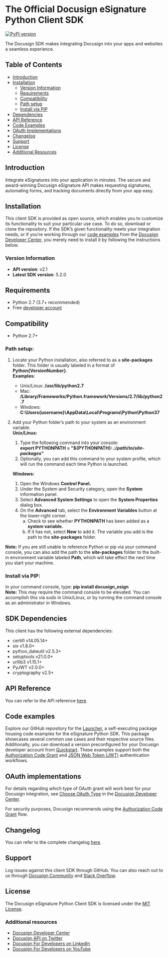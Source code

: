 # The Official Docusign eSignature Python Client SDK

[![PyPI version][pypi-image]][pypi-url]
<!--[![PyPI downloads][downloads-image]][downloads-url]-->

The Docusign SDK makes integrating Docusign into your apps and websites a seamless experience.

## Table of Contents
- [Introduction](#introduction)
- [Installation](#installation)
	* [Version Information](#versionInformation)
	* [Requirements](#requirements)
	* [Compatibility](#compatibility)
	* [Path setup](#pathSetup)
	* [Install via PIP](#pip)
- [Dependencies](#dependencies)
- [API Reference](#apiReference)
- [Code Examples](#codeExamples)
- [OAuth Implementations](#oauthImplementations)
- [Changelog](#changeLog)
- [Support](#support)
- [License](#license)
- [Additional Resources](#additionalResources)

<a id="introduction"></a>
## Introduction
Integrate eSignatures into your application in minutes. The secure and award-winning Docusign eSignature API makes requesting signatures, automating forms, and tracking documents directly from your app easy.

<a id="installation"></a>
## Installation
This client SDK is provided as open source, which enables you to customize its functionality to suit your particular use case. To do so, download or clone the repository. If the SDK’s given functionality meets your integration needs, or if you’re working through our [code examples](https://developers.docusign.com/docs/esign-rest-api/how-to/) from the [Docusign Developer Center](https://developers.docusign.com/), you merely need to install it by following the instructions below.

<a id="versionInformation"></a>
### Version Information
- **API version**: v2.1
- **Latest SDK version**: 5.2.0

<a id="requirements"></a>
## Requirements
*   Python 2.7 (3.7+ recommended)
*   Free [developer account](https://go.docusign.com/o/sandbox/?postActivateUrl=https://developers.docusign.com/)

<a id="compatibility"></a>
## Compatibility
*   Python 2.7+

<a id="pathSetup"></a>
### Path setup:
1. Locate your Python installation, also referred to as a **site-packages** folder. This folder is usually labeled in a format of **Python{VersionNumber}**.  
    **Examples:**
    *   Unix/Linux: **/usr/lib/python2.7**
    *   Mac: **/Library/Frameworks/Python.framework/Versions/2.7/lib/python2.7**
    *   Windows: **C:\Users\{username}\AppData\Local\Programs\Python\Python37**
2. Add your Python folder’s path to your system as an environment variable.  
    **Unix/Linux:**
    1. Type the following command into your console: \
        **export PYTHONPATH = "${PYTHONPATH}:.:/_path_/_to_/_site-packages_"**
    2. Optionally, you can add this command to your system profile, which will run the command each time Python is launched.  

    **Windows:**
    <ol>
      <li>Open the Windows <strong>Control Panel.</strong></li>
      <li>Under the System and Security category, open the <strong>System</strong> information panel.</li>
      <li>Select <strong>Advanced System Settings</strong> to open the <strong>System Properties</strong> dialog box.</li>
      <li>On the <strong>Advanced</strong> tab, select the <strong>Environment Variables</strong> button at the lower-right corner.
          <ol style="list-style-type: lower-alpha">
              <li>Check to see whether <strong>PYTHONPATH</strong> has been added as a <strong>system variable.</strong></li>
              <li>If it has not, select <strong>New</strong> to add it. The variable you add is the path to the <strong>site-packages</strong> folder.</li>
          </ol>
      </li>
    </ol>


**Note:** If you are still unable to reference Python or pip via your command console, you can also add the path to the **site-packages** folder to the built-in environment variable labeled **Path**, which will take effect the next time you start your machine.

<a id="pip"></a>
### Install via PIP:
In your command console, type: **pip install docusign_esign**  
    **Note:** This may require the command console to be elevated. You can accomplish this via sudo in Unix/Linux, or by running the command console as an administrator in Windows.

<a id="dependencies"></a>
## SDK Dependencies
This client has the following external dependencies:
*   certifi v14.05.14+
*   six v1.8.0+
*   python_dateutil v2.5.3+
*   setuptools v21.0.0+
*   urllib3 v1.15.1+
*   PyJWT v2.0.0+
*   cryptography v2.5+

<a id="apiReference"></a>
## API Reference
You can refer to the API reference [here](https://developers.docusign.com/docs/esign-rest-api/reference/).

<a id="codeExamples"></a>
## Code examples
Explore our GitHub repository for the [Launcher](https://github.com/docusign/code-examples-python/), a self-executing package housing code examples for the eSignature Python SDK. This package showcases several common use cases and their respective source files. Additionally, you can download a version preconfigured for your Docusign developer account from [Quickstart](https://developers.docusign.com/docs/esign-rest-api/quickstart/). These examples support both the [Authorization Code Grant](https://developers.docusign.com/platform/auth/authcode/) and [JSON Web Token (JWT)](https://developers.docusign.com/platform/auth/jwt/) authentication workflows.

## OAuth implementations
For details regarding which type of OAuth grant will work best for your Docusign integration, see [Choose OAuth Type](https://developers.docusign.com/platform/auth/choose/) in the [Docusign Developer Center](https://developers.docusign.com/).

For security purposes, Docusign recommends using the [Authorization Code Grant](https://developers.docusign.com/platform/auth/authcode/) flow.

<a id="changeLog"></a>
## Changelog
You can refer to the complete changelog [here](https://github.com/docusign/docusign-esign-python-client/blob/master/CHANGELOG.md).

<a id="support"></a>
## Support
Log issues against this client SDK through GitHub. You can also reach out to us through [Docusign Community](https://community.docusign.com/developer-59) and [Stack Overflow](https://stackoverflow.com/questions/tagged/docusignapi).

<a id="license"></a>
## License
The Docusign eSignature Python Client SDK is licensed under the [MIT License](https://github.com/docusign/docusign-esign-python-client/blob/master/LICENSE).

<a id="additionalResources"></a>
### Additional resources
*   [Docusign Developer Center](https://developers.docusign.com/)
*   [Docusign API on Twitter](https://twitter.com/docusignapi)
*   [Docusign For Developers on LinkedIn](https://www.linkedin.com/showcase/docusign-for-developers/)
*   [Docusign For Developers on YouTube](https://www.youtube.com/channel/UCJSJ2kMs_qeQotmw4-lX2)

[pypi-image]: https://img.shields.io/pypi/v/docusign_esign.svg?style=flat
[pypi-url]: https://pypi.python.org/pypi/docusign_esign
[downloads-image]: https://img.shields.io/pypi/dm/docusign_esign.svg?style=flat
[downloads-url]: https://pypi.python.org/pypi/docusign_esign